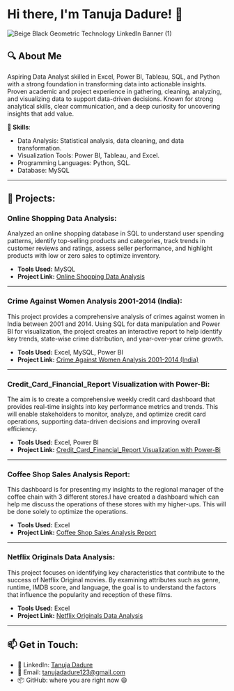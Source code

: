 # Hi there, I'm Tanuja Dadure! 👋

![Beige   Black Geometric Technology LinkedIn Banner (1)](https://github.com/user-attachments/assets/0f57e5da-b417-403e-a3fb-efd442203b22)
## 🔍 About Me
Aspiring Data Analyst skilled in Excel, Power BI, Tableau, SQL, and Python with a strong foundation in transforming data into actionable insights. Proven academic and project experience in gathering, cleaning, analyzing, and visualizing data to support data-driven decisions. Known for strong analytical skills, clear communication, and a deep curiosity for uncovering insights that add value.

**🔧 Skills**:
- Data Analysis: Statistical analysis, data cleaning, and data transformation.
- Visualization Tools: Power BI, Tableau, and Excel.
- Programming Languages: Python, SQL.
- Database: MySQL

---
## **🌟 Projects**:

### Online Shopping Data Analysis:
Analyzed an online shopping database in SQL to understand user spending patterns, identify top-selling products and categories, track trends in customer reviews and ratings, assess seller performance, and highlight products with low or zero sales to optimize inventory.
- **Tools Used:** MySQL
- **Project Link:** [Online Shopping Data Analysis](https://github.com/tanu4419/Online-Shopping-Data-Analysis)
---
### Crime Against Women Analysis 2001-2014 (India):
This project provides a comprehensive analysis of crimes against women in India between 2001 and 2014. Using SQL for data manipulation and Power BI for visualization, the project creates an interactive report to help identify key trends, state-wise crime distribution, and year-over-year crime growth.
- **Tools Used:** Excel, MySQL, Power BI
- **Project Link:** [Crime Against Women Analysis 2001-2014 (India)](https://github.com/tanu4419/Crime_Against_Women_2001-2014-India-)
---
### Credit_Card_Financial_Report Visualization with Power-Bi:
The aim is to create a comprehensive weekly credit card dashboard that provides real-time insights into key performance metrics and trends. This will enable stakeholders to monitor, analyze, and optimize credit card operations, supporting data-driven decisions and improving overall efficiency.
- **Tools Used:** Excel, Power BI
- **Project Link:** [Credit_Card_Financial_Report Visualization with Power-Bi](https://github.com/tanu4419/Credit_Card_Transaction_Report_Visualization_with_Power_BI)
---
### Coffee Shop Sales Analysis Report:
This dashboard is for presenting my insights to the regional manager of the coffee chain with 3 different stores.I have created a dashboard which can help me discuss the operations of these stores with my higher-ups. This will be done solely to optimize the operations.
- **Tools Used:** Excel
- **Project Link:** [Coffee Shop Sales Analysis Report](https://github.com/tanu4419/Coffee-Shop-Sales-Analysis)
---
### Netflix Originals Data Analysis:
This project focuses on identifying key characteristics that contribute to the success of Netflix Original movies. By examining attributes such as genre, runtime, IMDB score, and language, the goal is to understand the factors that influence the popularity and reception of these films.
- **Tools Used:** Excel
- **Project Link:** [Netflix Originals Data Analysis](https://github.com/tanu4419/Netflix_Originals_Shows)

---

  ## 📫 Get in Touch:
- 🔗 LinkedIn: [Tanuja Dadure](https://www.linkedin.com/in/tanuja-dadure-3b4494249/)
- 📧 Email: [tanujadadure123@gmail.com](mailto:tanujadadure123@gmail.com)
- 📦 GitHub: where you are right now 😄





